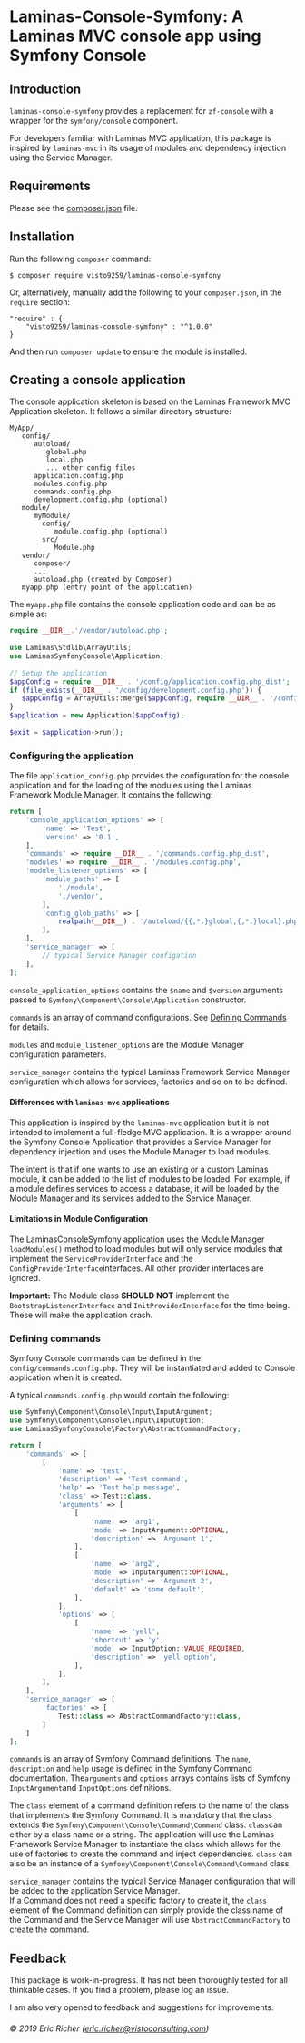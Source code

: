 # Laminas-Console-Symfony: A Laminas MVC console app using Symfony Console


## Introduction

`laminas-console-symfony` provides a replacement for `zf-console` with a wrapper for the `symfony/console` component.

For developers familiar with Laminas MVC application, this package is inspired by `laminas-mvc` in its usage of modules and dependency injection using the Service Manager.

## Requirements

Please see the [composer.json](composer.json) file.

## Installation

Run the following `composer` command:

    $ composer require visto9259/laminas-console-symfony
    
Or, alternatively, manually add the following to your `composer.json`, in the `require` section:

    "require" : {
        "visto9259/laminas-console-symfony" : "^1.0.0"
    }

And then run `composer update` to ensure the module is installed.

## Creating a console application

The console application skeleton is based on the Laminas Framework MVC Application skeleton.  It follows a similar directory structure:

    MyApp/
       config/
          autoload/
             global.php
             local.php
             ... other config files
          application.config.php
          modules.config.php
          commands.config.php
          development.config.php (optional)
       module/
          myModule/
            config/
               module.config.php (optional)
            src/
               Module.php
       vendor/
          composer/
          ...
          autoload.php (created by Composer)
       myapp.php (entry point of the application)
       
The `myapp.php` file contains the console application code and can be as simple as:
```php
require __DIR__.'/vendor/autoload.php';
     
use Laminas\Stdlib\ArrayUtils;
use LaminasSymfonyConsole\Application;
     
// Setup the application
$appConfig = require __DIR__ . '/config/application.config.php_dist';
if (file_exists(__DIR__ . '/config/development.config.php')) {
   $appConfig = ArrayUtils::merge($appConfig, require __DIR__ . '/config/development.config.php');
}
$application = new Application($appConfig);
     
$exit = $application->run();
```
### Configuring the application

The file `application_config.php` provides the configuration for the console application and for the loading of the modules using the Laminas Framework Module Manager.  It contains the following:

```php
return [
    'console_application_options' => [
        'name' => 'Test',
        'version' => '0.1',
    ],
    'commands' => require __DIR__ . '/commands.config.php_dist',
    'modules' => require __DIR__ . '/modules.config.php',
    'module_listener_options' => [
        'module_paths' => [
            './module',
            './vendor',
        ],
        'config_glob_paths' => [
            realpath(__DIR__) . '/autoload/{{,*.}global,{,*.}local}.php',
        ],
    ],
    'service_manager' => [
        // typical Service Manager configation
    ],   
];
```
`console_application_options` contains the `$name` and `$version` arguments passed to `Symfony\Component\Console\Application` constructor.

`commands` is an array of command configurations.  See [Defining Commands](#DefiningCommands) for details.

`modules` and `module_listener_options` are the Module Manager configuration parameters.  

`service_manager` contains the typical Laminas Framework Service Manager configuration which allows for services, factories and so on to be defined.
 
 #### Differences with `laminas-mvc` applications
 
 This application is inspired by the `laminas-mvc` application but it is not intended to implement a full-fledge MVC application.
 It is a wrapper around the Symfony Console Application that provides a Service Manager for dependency injection and uses the Module Manager to load modules.
 
 The intent is that if one wants to use an existing or a custom Laminas module, it can be added to the list of modules to be loaded.
 For example, if a module defines services to access a database, it will be loaded by the Module Manager and its services added to the Service Manager.
 

 
 #### Limitations in Module Configuration
 The LaminasConsoleSymfony application uses the Module Manager `loadModules()` method to load modules but will only service modules that implement the `ServiceProviderInterface` and the `ConfigProviderInterface`interfaces.  All other provider interfaces are ignored.
 
 **Important:** The Module class **SHOULD NOT** implement the `BootstrapListenerInterface` and `InitProviderInterface` for the time being.  These will make the application crash.

### <a name="DefiningCommands"></a>Defining commands

Symfony Console commands can be defined in the `config/commands.config.php`.  They will be instantiated and added to Console application when it is created.

A typical `commands.config.php` would contain the following:

```php
use Symfony\Component\Console\Input\InputArgument;
use Symfony\Component\Console\Input\InputOption;
use LaminasSymfonyConsole\Factory\AbstractCommandFactory;

return [
    'commands' => [
        [
            'name' => 'test',
            'description' => 'Test command',
            'help' => 'Test help message',
            'class' => Test::class,
            'arguments' => [
                [
                    'name' => 'arg1',
                    'mode' => InputArgument::OPTIONAL,
                    'description' => 'Argument 1',
                ],
                [
                    'name' => 'arg2',
                    'mode' => InputArgument::OPTIONAL,
                    'description' => 'Argument 2',
                    'default' => 'some default',
                ],
            ],
            'options' => [
                [
                    'name' => 'yell',
                    'shortcut' => 'y',
                    'mode' => InputOption::VALUE_REQUIRED,
                    'description' => 'yell option',
                ],
            ],
        ],
    ],
    'service_manager' => [
        'factories' => [
            Test::class => AbstractCommandFactory::class,
        ]
    ]
];
```

`commands` is an array of Symfony Command definitions.  The `name`, `description` and `help` usage is defined in the Symfony Command documentation.
The`arguments` and `options` arrays contains lists of Symfony `InputArgument`and `InputOptions` definitions.

The `class` element of a command definition refers to the name of the class that implements the Symfony Command.  It is mandatory that the class extends the `Symfony\Component\Console\Command\Command` class.
`class`can either by a class name or a string.  The application will use the Laminas Framework Service Manager to instantiate the class which allows for the use of factories to create the command and inject dependencies.
`class` can also be an instance of a `Symfony\Component\Console\Command\Command` class.

`service_manager` contains the typical Service Manager configuration that will be added to the application Service Manager.  
If a Command does not need a specific factory to create it, the `class` element of the Command definition can simply provide the class name of the Command and the Service Manager will use `AbstractCommandFactory` to create the command. 

## Feedback

This package is work-in-progress.  It has not been thoroughly tested for all thinkable cases.  If you find a problem, please log an issue.

I am also very opened to feedback and suggestions for improvements.

###### &copy; 2019 Eric Richer (eric.richer@vistoconsulting.com)
